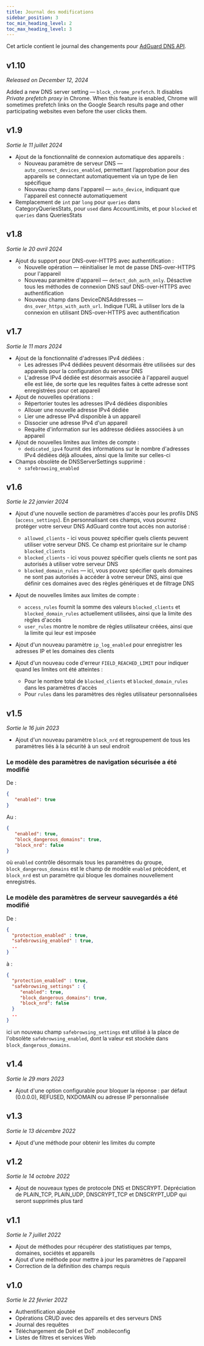 ```yaml
---
title: Journal des modifications
sidebar_position: 3
toc_min_heading_level: 2
toc_max_heading_level: 3
---
```


<!--
    Changelog is from here:
    https://api.adguard-dns.io/static/api/CHANGELOG.md
-->

Cet article contient le journal des changements pour [AdGuard DNS API](private-dns/api/overview.md).

## v1.10

_Released on December 12, 2024_

Added a new DNS server setting — `block_chrome_prefetch`. It disables _Private prefetch proxy_ in Chrome. When this feature is enabled, Chrome will sometimes prefetch links on the Google Search results page and other participating websites even before the user clicks them.

## v1.9

_Sortie le 11 juillet 2024_

- Ajout de la fonctionnalité de connexion automatique des appareils :
  - Nouveau paramètre de serveur DNS — `auto_connect_devices_enabled`, permettant l’approbation pour des appareils se connectant automatiquement via un type de lien spécifique
  - Nouveau champ dans l'appareil — `auto_device`, indiquant que l'appareil est connecté automatiquement
- Remplacement de `int` par `long` pour `queries` dans CategoryQueriesStats, pour `used` dans AccountLimits, et pour `blocked` et `queries` dans QueriesStats

## v1.8

_Sortie le 20 avril 2024_

- Ajout du support pour DNS-over-HTTPS avec authentification :
  - Nouvelle opération — réinitialiser le mot de passe DNS-over-HTTPS pour l'appareil
  - Nouveau paramètre d'appareil — `detect_doh_auth_only`. Désactive tous les méthodes de connexion DNS sauf DNS-over-HTTPS avec authentification
  - Nouveau champ dans DeviceDNSAddresses — `dns_over_https_with_auth_url`. Indique l'URL à utiliser lors de la connexion en utilisant DNS-over-HTTPS avec authentification

## v1.7

_Sortie le 11 mars 2024_

- Ajout de la fonctionnalité d'adresses IPv4 dédiées :
  - Les adresses IPv4 dédiées peuvent désormais être utilisées sur des appareils pour la configuration du serveur DNS
  - L'adresse IPv4 dédiée est désormais associée à l'appareil auquel elle est liée, de sorte que les requêtes faites à cette adresse sont enregistrées pour cet appareil
- Ajout de nouvelles opérations :
  - Répertorier toutes les adresses IPv4 dédiées disponibles
  - Allouer une nouvelle adresse IPv4 dédiée
  - Lier une adresse IPv4 disponible à un appareil
  - Dissocier une adresse IPv4 d'un appareil
  - Requête d'information sur les addresse dédiées associées à un appareil
- Ajout de nouvelles limites aux limites de compte :
  - `dedicated_ipv4` fournit des informations sur le nombre d'adresses IPv4 dédiées déjà allouées, ainsi que la limite sur celles-ci
- Champs obsolète de DNSServerSettings supprimé :
  - `safebrowsing_enabled`

## v1.6

_Sortie le 22 janvier 2024_

- Ajout d'une nouvelle section de paramètres d'accès pour les profils DNS (`access_settings`). En personnalisant ces champs, vous pourrez protéger votre serveur DNS AdGuard contre tout accès non autorisé :

  - `allowed_clients` - ici vous pouvez spécifier quels clients peuvent utiliser votre serveur DNS. Ce champ est prioritaire sur le champ `blocked_clients`
  - `blocked_clients` - ici vous pouvez spécifier quels clients ne sont pas autorisés à utiliser votre serveur DNS
  - `blocked_domain_rules` — ici, vous pouvez spécifier quels domaines ne sont pas autorisés à accéder à votre serveur DNS, ainsi que définir ces domaines avec des règles génériques et de filtrage DNS

- Ajout de nouvelles limites aux limites de compte :

  - `access_rules` fournit la somme des valeurs `blocked_clients` et `blocked_domain_rules` actuellement utilisées, ainsi que la limite des règles d'accès
  - `user_rules` montre le nombre de règles utilisateur créées, ainsi que la limite qui leur est imposée

- Ajout d'un nouveau paramètre `ip_log_enabled` pour enregistrer les adresses IP et les domaines des clients

- Ajout d'un nouveau code d'erreur `FIELD_REACHED_LIMIT` pour indiquer quand les limites ont été atteintes :

  - Pour le nombre total de `blocked_clients` et `blocked_domain_rules` dans les paramètres d'accès
  - Pour `rules` dans les paramètres des règles utilisateur personnalisées

## v1.5

_Sortie le 16 juin 2023_

- Ajout d'un nouveau paramètre `block_nrd` et regroupement de tous les paramètres liés à la sécurité à un seul endroit

### Le modèle des paramètres de navigation sécurisée a été modifié

De :

```json
{
   "enabled": true
}
```

Au :

```json
{
   "enabled": true,
   "block_dangerous_domains": true,
   "block_nrd": false
}
```

où `enabled` contrôle désormais tous les paramètres du groupe, `block_dangerous_domains` est le champ de modèle `enabled` précédent, et `block_nrd` est un paramètre qui bloque les domaines nouvellement enregistrés.

### Le modèle des paramètres de serveur sauvegardés a été modifié

De :

```json
{
  "protection_enabled" : true,
  "safebrowsing_enabled" : true,
  ..
}
```

à :

```json
{
  "protection_enabled" : true,
  "safebrowsing_settings" : {
     "enabled": true,
     "block_dangerous_domains": true,
     "block_nrd": false
  }
  ..
}
```

ici un nouveau champ `safebrowsing_settings` est utilisé à la place de l'obsolète `safebrowsing_enabled`, dont la valeur est stockée dans `block_dangerous_domains`.

## v1.4

_Sortie le 29 mars 2023_

- Ajout d'une option configurable pour bloquer la réponse : par défaut (0.0.0.0), REFUSED, NXDOMAIN ou adresse IP personnalisée

## v1.3

_Sortie le 13 décembre 2022_

- Ajout d'une méthode pour obtenir les limites du compte

## v1.2

_Sortie le 14 octobre 2022_

- Ajout de nouveaux types de protocole DNS et DNSCRYPT. Dépréciation de PLAIN_TCP, PLAIN_UDP, DNSCRYPT_TCP et DNSCRYPT_UDP qui seront supprimés plus tard

## v1.1

_Sortie le 7 juillet 2022_

- Ajout de méthodes pour récupérer des statistiques par temps, domaines, sociétés et appareils
- Ajout d'une méthode pour mettre à jour les paramètres de l'appareil
- Correction de la définition des champs requis

## v1.0

_Sortie le 22 février 2022_

- Authentification ajoutée
- Opérations CRUD avec des appareils et des serveurs DNS
- Journal des requêtes
- Téléchargement de DoH et DoT .mobileconfig
- Listes de filtres et services Web
